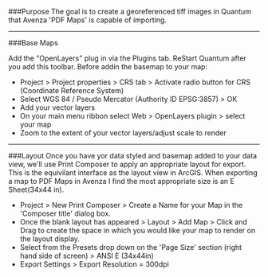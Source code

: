###Purpose
The goal is to create a georeferenced tiff images in Quantum that Avenza 'PDF Maps' is capable of importing. 

---
###Base Maps

Add the "OpenLayers" plug in via the Plugins tab. ReStart Quantum after you add this toolbar.
Before addin the basemap to your map:
  - Project > Project properties > CRS tab > Activate radio button for CRS (Coordinate Reference System)
  - Select WGS 84 / Pseudo Mercator (Authority ID EPSG:3857) > OK
  - Add your vector layers 
  - On your main menu ribbon select Web > OpenLayers plugin > select your map
  - Zoom to the extent of your vector layers/adjust scale to render
---
###Layout
Once you have yor data styled and basemap added to your data view, we'll use Print Composer to apply an appropriate layout for export. This is the equivilant interface as the layout view in ArcGIS. When exporting a map to PDF Maps in Avenza I find the most appropriate size is an E Sheet(34x44 in). 
  - Project > New Print Composer > Create a Name for your Map in the 'Composer title' dialog box.
  - Once the blank layout has appeared > Layout > Add Map > Click and Drag to create the space in which you would like your map to render on the layout display. 
  - Select from the Presets drop down on the 'Page Size' section (right hand side of screen) > ANSI E (34x44in)
  - Export Settings > Export Resolution = 300dpi
